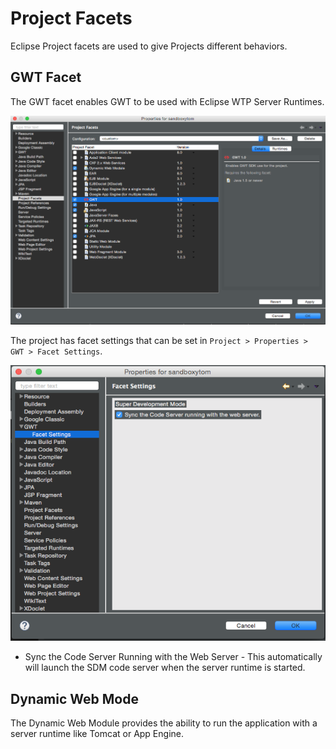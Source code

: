 # Project Facets
Eclipse Project facets are used to give Projects different behaviors.

## GWT Facet
The GWT facet enables GWT to be used with Eclipse WTP Server Runtimes.

<img src="images/gwtfacet.png" />

The project has facet settings that can be set in `Project > Properties > GWT > Facet Settings`. 

<img src="images/gwtfacet-projectsettings.png" />  

* Sync the Code Server Running with the Web Server - This automatically will launch the SDM code server when the server runtime is started.


## Dynamic Web Mode
The Dynamic Web Module provides the ability to run the application with a server runtime like Tomcat or App Engine.


